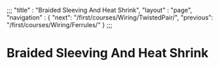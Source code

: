 ;;;
 "title" : "Braided Sleeving And Heat Shrink",
 "layout" : "page",
 "navigation" : {
   "next": "/first/courses/Wiring/TwistedPair/",
   "previous": "/first/courses/Wiring/Ferrules/"
 }
;;;

Braided Sleeving And Heat Shrink
===
